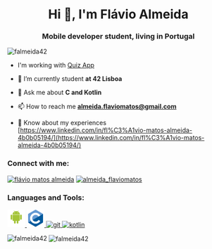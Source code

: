 <h1 align="center">Hi 👋, I'm Flávio Almeida</h1>
<h3 align="center">Mobile developer student, living in Portugal</h3>

<p align="left"> <img src="https://komarev.com/ghpvc/?username=falmeida42&label=Profile%20views&color=0e75b6&style=flat" alt="falmeida42" /> </p>

- I'm working with [Quiz App](https://github.com/falmeida42/Programmer-Quiz)

- 🌱 I’m currently student **at 42 Lisboa**

- 💬 Ask me about **C and Kotlin**

- 📫 How to reach me **almeida.flaviomatos@gmail.com**

- 📄 Know about my experiences [https://www.linkedin.com/in/fl%C3%A1vio-matos-almeida-4b0b05194/](https://www.linkedin.com/in/fl%C3%A1vio-matos-almeida-4b0b05194/)

<h3 align="left">Connect with me:</h3>
<p align="left">
<a href="https://linkedin.com/in/flávio matos almeida" target="blank"><img align="center" src="https://raw.githubusercontent.com/rahuldkjain/github-profile-readme-generator/master/src/images/icons/Social/linked-in-alt.svg" alt="flávio matos almeida" height="30" width="40" /></a>
<a href="https://instagram.com/almeida_flaviomatos" target="blank"><img align="center" src="https://raw.githubusercontent.com/rahuldkjain/github-profile-readme-generator/master/src/images/icons/Social/instagram.svg" alt="almeida_flaviomatos" height="30" width="40" /></a>
</p>

<h3 align="left">Languages and Tools:</h3>
<p align="left"> <a href="https://developer.android.com" target="_blank" rel="noreferrer"> <img src="https://raw.githubusercontent.com/devicons/devicon/master/icons/android/android-original-wordmark.svg" alt="android" width="40" height="40"/> </a> <a href="https://www.cprogramming.com/" target="_blank" rel="noreferrer"> <img src="https://raw.githubusercontent.com/devicons/devicon/master/icons/c/c-original.svg" alt="c" width="40" height="40"/> </a> <a href="https://git-scm.com/" target="_blank" rel="noreferrer"> <img src="https://www.vectorlogo.zone/logos/git-scm/git-scm-icon.svg" alt="git" width="40" height="40"/> </a> <a href="https://kotlinlang.org" target="_blank" rel="noreferrer"> <img src="https://www.vectorlogo.zone/logos/kotlinlang/kotlinlang-icon.svg" alt="kotlin" width="40" height="40"/> </a> </p>

<p><img align="left" src="https://github-readme-stats.vercel.app/api/top-langs?username=falmeida42&show_icons=true&locale=en&layout=compact" alt="falmeida42" /></p>

<p>&nbsp;<img align="center" src="https://github-readme-stats.vercel.app/api?username=falmeida42&show_icons=true&locale=en" alt="falmeida42" /></p>
